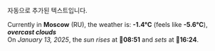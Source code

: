 
자동으로 추가된 텍스트입니다.

<!--START_SECTION:weather:moscow-->
Currently in **Moscow** (RU), the weather is: **-1.4°C** (feels like **-5.6°C**), ***overcast clouds***<br/>
On *January 13, 2025*, the *sun rises* at 🌅**08:51** and *sets* at 🌇**16:24**.
<!--END_SECTION:weather-->
